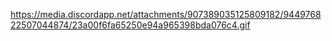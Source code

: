 https://media.discordapp.net/attachments/907389035125809182/944976822507044874/23a00f6fa65250e94a965398bda076c4.gif
